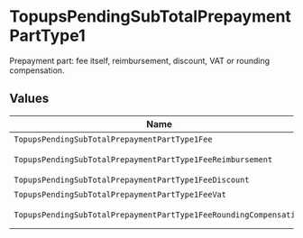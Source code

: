 # TopupsPendingSubTotalPrepaymentPartType1

Prepayment part: fee itself, reimbursement, discount, VAT or rounding compensation.


## Values

| Name                                                              | Value                                                             |
| ----------------------------------------------------------------- | ----------------------------------------------------------------- |
| `TopupsPendingSubTotalPrepaymentPartType1Fee`                     | fee                                                               |
| `TopupsPendingSubTotalPrepaymentPartType1FeeReimbursement`        | fee-reimbursement                                                 |
| `TopupsPendingSubTotalPrepaymentPartType1FeeDiscount`             | fee-discount                                                      |
| `TopupsPendingSubTotalPrepaymentPartType1FeeVat`                  | fee-vat                                                           |
| `TopupsPendingSubTotalPrepaymentPartType1FeeRoundingCompensation` | fee-rounding-compensation                                         |